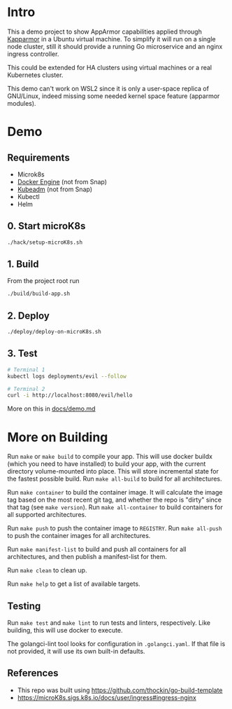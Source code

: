 # Intro
This a demo project to show AppArmor capabilities applied through [Kapparmor](https://github.com/tuxerrante/kapparmor) in a Ubuntu virtual machine.
To simplify it will run on a single node cluster, still it should provide a running Go microservice and an nginx ingress controller.

This could be extended for HA clusters using virtual machines or a real Kubernetes cluster.

This demo can't work on WSL2 since it is only a user-space replica of GNU/Linux, indeed missing some needed kernel space feature (apparmor modules).

# Demo

## Requirements
- Microk8s
- [Docker Engine](https://docs.docker.com/engine/install/ubuntu/#set-up-the-repository) (not from Snap)
- [Kubeadm](https://kubernetes.io/docs/setup/production-environment/tools/kubeadm/install-kubeadm/#installing-kubeadm-kubelet-and-kubectl) (not from Snap)
- Kubectl
- Helm

## 0. Start microK8s

```bash
./hack/setup-microK8s.sh
```

## 1. Build
From the project root run
```bash
./build/build-app.sh
```

## 2. Deploy
```bash
./deploy/deploy-on-microK8s.sh
```

## 3. Test

```bash
# Terminal 1
kubectl logs deployments/evil --follow

# Terminal 2
curl -i http://localhost:8080/evil/hello
```
More on this in [docs/demo.md](docs/demo.md)

# More on Building 

Run `make` or `make build` to compile your app.  This will use docker buildx
(which you need to have installed) to build your app, with the current
directory volume-mounted into place.  This will store incremental state for the
fastest possible build.  Run `make all-build` to build for all architectures.

Run `make container` to build the container image.  It will calculate the image
tag based on the most recent git tag, and whether the repo is "dirty" since
that tag (see `make version`).  Run `make all-container` to build containers
for all supported architectures.

Run `make push` to push the container image to `REGISTRY`.  Run `make all-push`
to push the container images for all architectures.

Run `make manifest-list` to build and push all containers for all
architectures, and then publish a manifest-list for them.

Run `make clean` to clean up.

Run `make help` to get a list of available targets.

## Testing

Run `make test` and `make lint` to run tests and linters, respectively.  Like
building, this will use docker to execute.

The golangci-lint tool looks for configuration in `.golangci.yaml`.  If that
file is not provided, it will use its own built-in defaults.

## References
- This repo was built using https://github.com/thockin/go-build-template
- https://microK8s.sigs.k8s.io/docs/user/ingress#ingress-nginx

